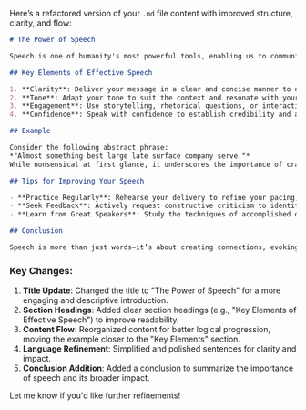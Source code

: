 Here’s a refactored version of your `.md` file content with improved structure, clarity, and flow:

```markdown
# The Power of Speech

Speech is one of humanity's most powerful tools, enabling us to communicate ideas, share knowledge, and build meaningful connections. Whether in personal conversations, professional settings, or public addresses, effective speech has the power to inspire, inform, and influence.

## Key Elements of Effective Speech

1. **Clarity**: Deliver your message in a clear and concise manner to ensure it is easily understood.
2. **Tone**: Adapt your tone to suit the context and resonate with your audience.
3. **Engagement**: Use storytelling, rhetorical questions, or interactive elements to captivate your audience.
4. **Confidence**: Speak with confidence to establish credibility and authority.

## Example

Consider the following abstract phrase:  
*"Almost something best large late surface company serve."*  
While nonsensical at first glance, it underscores the importance of crafting meaningful and intentional speech. Every word and sentence should contribute to the overall message and purpose.

## Tips for Improving Your Speech

- **Practice Regularly**: Rehearse your delivery to refine your pacing, tone, and body language.
- **Seek Feedback**: Actively request constructive criticism to identify areas for improvement.
- **Learn from Great Speakers**: Study the techniques of accomplished orators to enhance your own skills.

## Conclusion

Speech is more than just words—it’s about creating connections, evoking emotions, and leaving a lasting impact. By mastering the art of speech, you can unlock new opportunities and inspire those around you.
```

### Key Changes:
1. **Title Update**: Changed the title to "The Power of Speech" for a more engaging and descriptive introduction.
2. **Section Headings**: Added clear section headings (e.g., "Key Elements of Effective Speech") to improve readability.
3. **Content Flow**: Reorganized content for better logical progression, moving the example closer to the "Key Elements" section.
4. **Language Refinement**: Simplified and polished sentences for clarity and impact.
5. **Conclusion Addition**: Added a conclusion to summarize the importance of speech and its broader impact.

Let me know if you'd like further refinements!